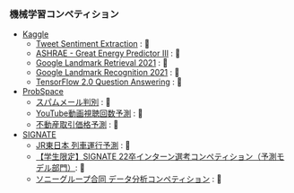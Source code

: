 ### 機械学習コンペティション
* [Kaggle](https://www.kaggle.com/ryoya0902/competitions)
	* [Tweet Sentiment Extraction](https://www.kaggle.com/competitions/tweet-sentiment-extraction) : 🥈  
	* [ASHRAE - Great Energy Predictor III](https://www.kaggle.com/competitions/ashrae-energy-prediction) : 🥈 
	* [Google Landmark Retrieval 2021](https://www.kaggle.com/competitions/landmark-retrieval-2021) : 🥈  
	* [Google Landmark Recognition 2021](https://www.kaggle.com/competitions/landmark-recognition-2021) : 🥈
	* [TensorFlow 2.0 Question Answering](https://www.kaggle.com/competitions/tensorflow2-question-answering) : 🥉
* [ProbSpace](https://comp.probspace.com/users/ryoya/0)
	* [スパムメール判別](https://comp.probspace.com/competitions/spam_mail) : 🥇　
	* [YouTube動画視聴回数予測](https://comp.probspace.com/competitions/youtube-view-count) : 🥈
	* [不動産取引価格予測](https://comp.probspace.com/competitions/real_estate_2020) : 🥈
* [SIGNATE](https://signate.jp/users/57842)
	* [JR東日本 列車運行予測](https://signate.jp/competitions/363) : 🥈
	* [【学生限定】SIGNATE 22卒インターン選考コンペティション（予測モデル部門）](https://signate.jp/competitions/411): 🥈
	* [ソニーグループ合同 データ分析コンペティション](https://signate.jp/competitions/624) : 🥉